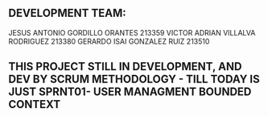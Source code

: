 ## DEVELOPMENT TEAM:
JESUS ANTONIO GORDILLO ORANTES 213359
VICTOR ADRIAN VILLALVA RODRIGUEZ 213380
GERARDO ISAI GONZALEZ RUIZ 213510



## THIS PROJECT STILL IN DEVELOPMENT, AND DEV BY SCRUM METHODOLOGY - TILL TODAY IS JUST SPRNT01- USER MANAGMENT BOUNDED CONTEXT
